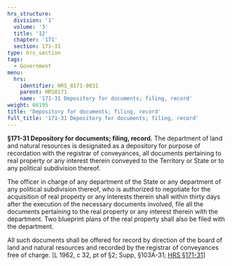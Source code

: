 ```yaml
---
hrs_structure:
  division: '1'
  volume: '3'
  title: '12'
  chapter: '171'
  section: 171-31
type: hrs_section
tags:
  - Government
menu:
  hrs:
    identifier: HRS_0171-0031
    parent: HRS0171
    name: '171-31 Depository for documents; filing, record'
weight: 66195
title: 'Depository for documents; filing, record'
full_title: '171-31 Depository for documents; filing, record'
---
```

**§171-31 Depository for documents; filing, record.** The department of land and natural resources is designated as a depository for purpose of recordation with the registrar of conveyances, all documents pertaining to real property or any interest therein conveyed to the Territory or State or to any political subdivision thereof.

The officer in charge of any department of the State or any department of any political subdivision thereof, who is authorized to negotiate for the acquisition of real property or any interests therein shall within thirty days after the execution of the necessary documents involved, file all the documents pertaining to the real property or any interest therein with the department. Two blueprint plans of the real property shall also be filed with the department.

All such documents shall be offered for record by direction of the board of land and natural resources and recorded by the registrar of conveyances free of charge. [L 1962, c 32, pt of §2; Supp, §103A-31; [HRS §171-31](/title-12/chapter-171/section-171-31/)]